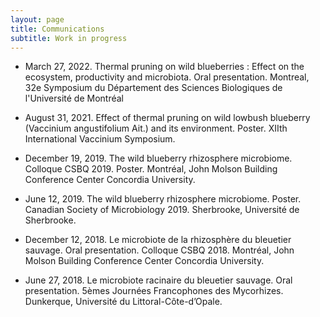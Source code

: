 ```yaml
---
layout: page
title: Communications
subtitle: Work in progress
---
```


* March 27, 2022. Thermal pruning on wild blueberries : Effect on the ecosystem, productivity and microbiota. Oral presentation. Montreal, 32e Symposium du Département des Sciences Biologiques de l'Université de Montréal

* August 31, 2021. Effect of thermal pruning on wild lowbush blueberry (Vaccinium angustifolium Ait.) and its environment. Poster. XIIth International Vaccinium Symposium. 

* December 19, 2019. The wild blueberry rhizosphere microbiome. Colloque CSBQ 2019. Poster. Montréal, John Molson Building Conference Center Concordia University. 

* June 12, 2019. The wild blueberry rhizosphere microbiome. Poster. Canadian Society of Microbiology 2019. Sherbrooke, Université de Sherbrooke. 

* December 12,  2018. Le microbiote de la rhizosphère du bleuetier sauvage. Oral presentation. Colloque CSBQ 2018. Montréal, John Molson Building Conference Center Concordia University. 

* June 27, 2018. Le microbiote racinaire du bleuetier sauvage. Oral presentation. 5èmes Journées Francophones des Mycorhizes. Dunkerque, Université du Littoral-Côte-d’Opale.
